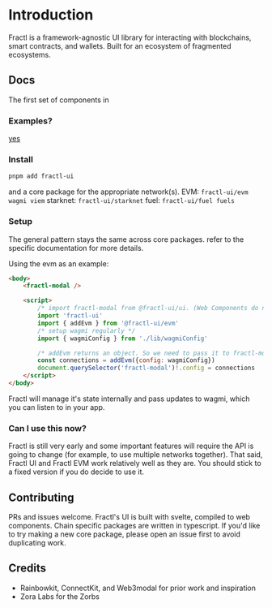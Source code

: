 # Introduction

Fractl is a framework-agnostic UI library for interacting with blockchains, smart contracts, and wallets. Built for an ecosystem of fragmented ecosystems.

## Docs

The first set of components in

### Examples?

[yes](./examples/)

### Install

```sh
pnpm add fractl-ui
```

and a core package for the appropriate network(s).
EVM: `fractl-ui/evm wagmi viem`
starknet: `fractl-ui/starknet`
fuel: `fractl-ui/fuel fuels`

### Setup

The general pattern stays the same across core packages. refer to the specific documentation for more details.

Using the evm as an example:

```html
<body>
	<fractl-modal />

	<script>
		/* import fractl-modal from @fractl-ui/ui. (Web Components do not need named imports) */
		import 'fractl-ui'
		import { addEvm } from '@fractl-ui/evm'
		/* setup wagmi regularly */
		import { wagmiConfig } from './lib/wagmiConfig'

		/* addEvm returns an object. So we need to pass it to fractl-modal using javascript */
		const connections = addEvm({config: wagmiConfig})
		document.querySelector('fractl-modal')!.config = connections
	</script>
</body>
```

Fractl will manage it's state internally and pass updates to wagmi, which you can listen to in your app.

### Can I use this now?

Fractl is still very early and some important features will require the API is going to change (for example, to use multiple networks together). That said, Fractl UI and Fractl EVM work relatively well as they are. You should stick to a fixed version if you do decide to use it.

## Contributing

PRs and issues welcome.
Fractl's UI is built with svelte, compiled to web components.
Chain specific packages are written in typescript. If you'd like to try making a new core package, please open an issue first to avoid duplicating work.

## Credits

- Rainbowkit, ConnectKit, and Web3modal for prior work and inspiration
- Zora Labs for the Zorbs <!-- though they don't look very collision resistant so far -->
